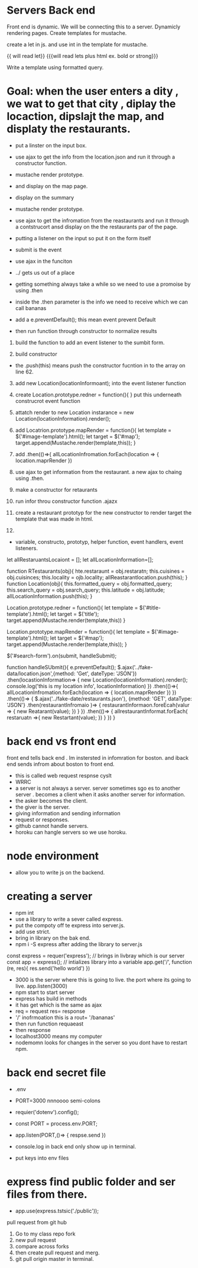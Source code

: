 # Servers Back end


Front end is dynamic. We will be connecting this to a server.
Dynamicly rendering pages. Create templates for mustache.

create a let in js.  and use int in the template for mustache.

{{ will read let}} {{{will read lets plus html ex. bold or strong}}}

Write a template using formatted query.
<script type="text/x-tmpl-mustache: id="title-template">
<h2>search results: for {{formatted_query}}</h2>
</script>
<script type="text/x-tmpl-mustache: id="image-template">
<p>{{restarautn}}</p>
<p>{{cuisines}}</p>
<p>{{locality}}</p>
</script>


# Goal: when the user enters a dity , we wat to get that city , diplay the locaction, dipslajt the map, and displaty the restaurants.

- put a linster on the input box.
- use ajax to get the info from the location.json and run it through a constructor function. 
- mustache render prototype.
- and display on the map page.
- display on the summary
- mustache render prototype.
- use ajax to get the infromation from the reastaurants and run it through a contstrucort ansd display on the the restaurants par of the page.


- putting a listener on the input so put it on the form itself
- submit is the event
- use ajax in the funciton 
- ../ gets us out of a place
- getting something always take a while so we need to use a promoise by using .then
- inside the .then parameter is the info we need to receive which we can call bananas
- add a e.preventDefault(); this mean event prevent Default
- then run function through constructor to normalize results

1) build the function to add an event listener to the sumbit form.

2) build constructor
- the .push(this) means push the constructor fucntion in to the array on line 62.

3) add new Location(locationInformoant); into the event listener function
    
4) create Location.prototype.redner = function(){
} put this underneath construcrot event function

5) attatch render to new Location instarance = new Location(locationInformation).render();

6) add Locatrion.prototype.mapRender = function(){
    let template = $('#image-template').html();
    let target = $('#map');
    target.append(Mustache.render(template,this));
}
7) add .then(()=>{
        allLocationInfromation.forEach(location => {
            location.maprRender
        })

8) use ajax to get information from the restaurant. a new ajax to chaing using .then.

9) make a constructor for retaurants

10) run infor throu constructor function .ajazx
11) create a restaurant prototyp for the new constructor to render target the template that was made in html. 

12)
- variable, constructo, prototyp, helper function, event handlers, event listeners.


let allRestaruantsLocaiont = [];
let allLocationInformation=[];

function RTestaurants(obj){
    hte.restaraunt = obj.restaratn;
    this.cuisines = obj.cuisinces;
    this.locality = ojb.locality;
    allReastarantlocation.push(this);
}
function Location(obj){
    this.formatted_query = obj.formatted_query;
    this.search_query = obj.search_query;
    this.latitude = obj.latitude;
    allLocationInformation.push(this);
}


Location.prototype.redner = function(){
    let template = $('#title-template').html();
    let target = $('title');
    target.append(Mustache.render(template,this))
}

 Location.prototype.mapRender = function(){
    let template = $('#image-template').html();
    let target = $('#map');
    target.append(Mustache.render(template,this));
}


 $('#search-form').on(submit, handleSubmit);


function handleSUbmit(){
    e.preventDefault();
    $.ajax('../fake-data/location.json',{method: 'Get', dateType: 'JSON'})
    .then(locastionInformation=> {
        new Location(locationInformation).render();
        console.log('this is my location info', locationInformation)
    })
    .then(()=>{
        allLocationInfromation.forEach(location => {
            location.maprRender
        })
    })
 .then(()=> {
     $.ajax('../fake-date/restaurants.json'), {method: 'GET', dataType: 'JSON'}
     .then(restaurantInfromaio )=> {
     restaurantInformaon.foreEcah(valur => {
         new Reatarant(value);
     })
     }
 })
 .then(()=> {
     allrestaurantInformat.forEach( restaruatn =>{
         new Restartant(value);
     })
     }
 })
}


# back end vs front end

front end tells back end \. Im instersted in infomration for boston. and iback end sends infrom about boston to front end. 
- this is called web request respnse cyslt
- WRRC
- a server is not always a server. server sometimes sgo es to another server . becomes a client when it asks another server for information.
- the asker becomes the client. 
- the giver is the server.
- giving information and sending information
- request or responses.
- github cannot handle servers.
- horoku can hangle servers so we use horoku.


# node environment
- allow you to write js on the backend.

# creating a server
- npm int 
- use a library to write a sever called express.
- put the compoty off te express into server.js. 
- add use strict.
- bring in library on the bak end.
- npm i -S express after adding the library to server.js

const express = requer('express'); // brings in livbray which is our server
const app = express();      // intializes library into a variable
app.get('/', function (re, res){
    res.send('hello world')
})
- 3000 is the server where this is going to live. the port where its going to live.
app.listen(3000)
- npm start to start server
- express has build in methods
- it has get which is the same as ajax
- req = request res= response
- '/' inofrmoation this is a rout= '/bananas'
- then run function requaeast
- then response
- localhost3000 means my computer
- nodemomn looks for changes in the server so you dont have to restart npm.

# back end secret file

- .env 
- PORT=3000 nnnoooo semi-colons
- requier('dotenv').config();
- const PORT = process.env.PORT;
- app.listen(PORT,()=> {
    respse.send
})

- console.log in back end only show up in terminal.
- put keys into env files
# express find public folder and ser files from there.
- app.use(express.tstsic('./public'));



pull request from git hub

1) Go to my class repo fork
2) new pull request
3) compare across forks
4) then create pull request and merg.
5) git pull origin master in terminal.